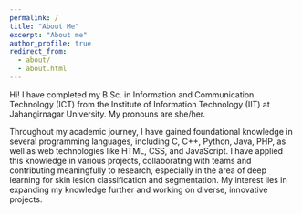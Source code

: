 ```yaml
---
permalink: /
title: "About Me"
excerpt: "About me"
author_profile: true
redirect_from: 
  - about/
  - about.html
---
```



Hi! I have completed my B.Sc. in Information and Communication Technology (ICT) from the Institute of Information Technology (IIT) at Jahangirnagar University. My pronouns are she/her.

Throughout my academic journey, I have gained foundational knowledge in several programming languages, including C, C++, Python, Java, PHP, as well as web technologies like HTML, CSS, and JavaScript. I have applied this knowledge in various projects, collaborating with teams and contributing meaningfully to research, especially in the area of deep learning for skin lesion classification and segmentation. My interest lies in expanding my knowledge further and working on diverse, innovative projects.

<!-- <img src="/images/zarinteresa.jpg" width="200"> -->

<!-- ## News

-I have recently completed my research on skin lesion classification using deep learning techniques. 

-I am currently exploring new opportunities to collaborate on interdisciplinary tech projects that address real-world problems. -->